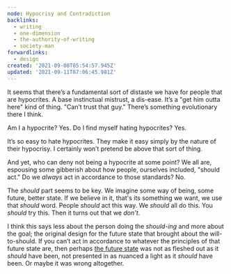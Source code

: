 ```yaml
---
node: Hypocrisy and Contradiction
backlinks:
  - writing
  - one-dimension
  - the-authority-of-writing
  - society-man
forwardlinks:
  - design
created: '2021-09-08T05:54:57.945Z'
updated: '2021-09-11T07:06:45.981Z'
---
```


It seems that there’s a fundamental sort of distaste we have for people that are hypocrites. A base instinctual mistrust, a dis-ease. It’s a "get him outta here" kind of thing. "Can’t trust that guy." There’s something evolutionary there I think.

Am I a hypocrite? Yes. Do I find myself hating hypocrites? Yes.

It’s so easy to hate hypocrites. They make it easy simply by the nature of their hypocrisy. I certainly won’t pretend be above that sort of thing.

And yet, who can deny not being a hypocrite at some point? We all are, espousing some gibberish about how people, ourselves included, "should act." Do we _always_ act in accordance to those standards? No.

The _should_ part seems to be key. We imagine some way of being, some future, better state. If we believe in it, that's its something we want, we use that _should_ word. People _should_ act this way. We _should_ all do this. You _should_ try this. Then it turns out that we _don't_.

I think this says less about the person doing the _should-ing_ and more about the goal; the original design for the future state that brought about the will-to-should. If you can’t act in accordance to whatever the principles of that future state are, then perhaps [the future state](design.md) was not as fleshed out as it _should_ have been, not presented in as nuanced a light as it _should_ have been. Or maybe it was wrong altogether.
